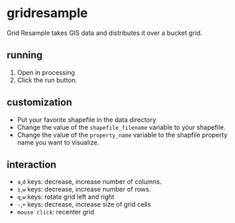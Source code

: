 # gridresample
Grid Resample takes GIS data and distributes it over a bucket grid.

## running

1. Open in processing
1. Click the run button.

## customization

* Put your favorite shapefile in the data directory
* Change the value of the ``shapefile_filename`` variable to your shapefile.
* Change the value of the ``property_name`` variable to the shapfile property name you want to visualize.

## interaction

* ``a``,``d`` keys: decrease, increase number of columns.
* ``s``,``w`` keys: decrease, increase number of rows.
* ``q``,``w`` keys: rotate grid left and right
* ``-``,``+`` keys: decrease, increase size of grid cells
* ``mouse click``: recenter grid
